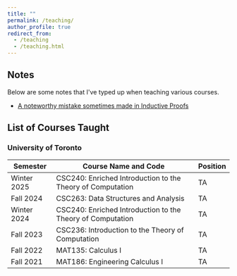 ```yaml
---
title: ""
permalink: /teaching/
author_profile: true
redirect_from:
  - /teaching
  - /teaching.html
---
```


## Notes
Below are some notes that I've typed up when teaching various courses.

* [A noteworthy mistake sometimes made in Inductive Proofs](https://CoderWarren.github.io/files/Arbitrary_vs_Chosen.pdf)

## List of Courses Taught

### University of Toronto

| Semester     | Course Name and Code                                         | Position |                        
| ------------ | ------------------------------------------------------------ |----------|
| Winter 2025  | CSC240: Enriched Introduction to the Theory of Computation   | TA       |
| Fall 2024    | CSC263: Data Structures and Analysis                         | TA       |
| Winter 2024  | CSC240: Enriched Introduction to the Theory of Computation   | TA       |
| Fall 2023    | CSC236: Introduction to the Theory of Computation            | TA       |
| Fall 2022    | MAT135: Calculus I                                           | TA       |
| Fall 2021    | MAT186: Engineering Calculus I                               | TA       |
